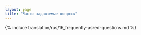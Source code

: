 ```yaml
---
layout: page
title: "Часто задаваемые вопросы"
---
```


{% include translation/rus/16_frequently-asked-questions.md %}